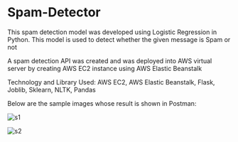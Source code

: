 # Spam-Detector

This spam detection model was developed using Logistic Regression in Python. This model is used to detect whether the
given message is Spam or not


A spam detection API was created and was deployed into AWS virtual server by creating AWS EC2 instance using AWS
Elastic Beanstalk


Technology and Library Used: AWS EC2, AWS Elastic Beanstalk, Flask, Joblib, Sklearn, NLTK, Pandas

Below are the sample images whose result is shown in Postman:

![s1](https://user-images.githubusercontent.com/52229205/181401309-4b9c2459-8a89-465b-a2c0-02a49dc7c5d0.jpg)

![s2](https://user-images.githubusercontent.com/52229205/181401310-6b9f7641-8b20-4b3a-b744-d159051fe78b.jpg)

